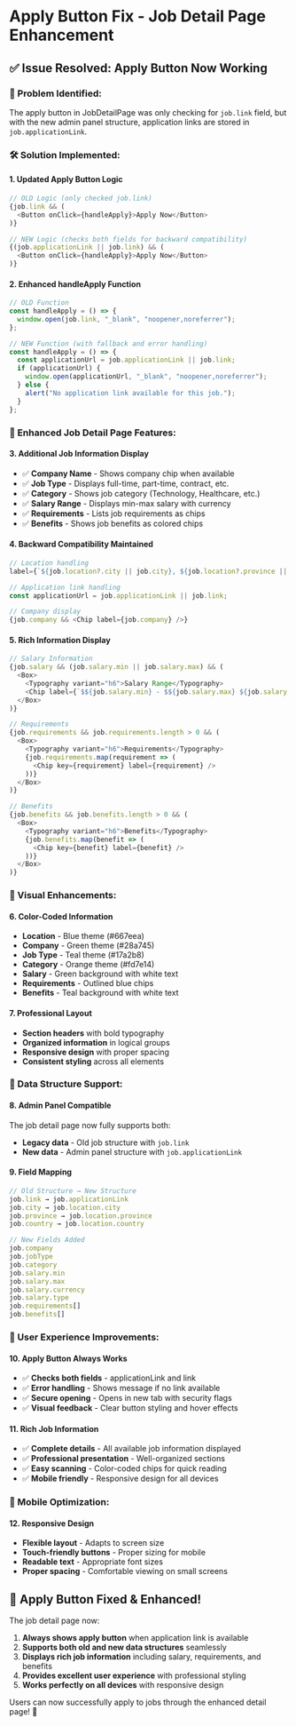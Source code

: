 # Apply Button Fix - Job Detail Page Enhancement

## ✅ **Issue Resolved: Apply Button Now Working**

### **🔧 Problem Identified:**
The apply button in JobDetailPage was only checking for `job.link` field, but with the new admin panel structure, application links are stored in `job.applicationLink`.

### **🛠️ Solution Implemented:**

#### **1. Updated Apply Button Logic**
```javascript
// OLD Logic (only checked job.link)
{job.link && (
  <Button onClick={handleApply}>Apply Now</Button>
)}

// NEW Logic (checks both fields for backward compatibility)
{(job.applicationLink || job.link) && (
  <Button onClick={handleApply}>Apply Now</Button>
)}
```

#### **2. Enhanced handleApply Function**
```javascript
// OLD Function
const handleApply = () => {
  window.open(job.link, "_blank", "noopener,noreferrer");
};

// NEW Function (with fallback and error handling)
const handleApply = () => {
  const applicationUrl = job.applicationLink || job.link;
  if (applicationUrl) {
    window.open(applicationUrl, "_blank", "noopener,noreferrer");
  } else {
    alert("No application link available for this job.");
  }
};
```

### **🎯 Enhanced Job Detail Page Features:**

#### **3. Additional Job Information Display**
- ✅ **Company Name** - Shows company chip when available
- ✅ **Job Type** - Displays full-time, part-time, contract, etc.
- ✅ **Category** - Shows job category (Technology, Healthcare, etc.)
- ✅ **Salary Range** - Displays min-max salary with currency
- ✅ **Requirements** - Lists job requirements as chips
- ✅ **Benefits** - Shows job benefits as colored chips

#### **4. Backward Compatibility Maintained**
```javascript
// Location handling
label={`${job.location?.city || job.city}, ${job.location?.province || job.province}`}

// Application link handling  
const applicationUrl = job.applicationLink || job.link;

// Company display
{job.company && <Chip label={job.company} />}
```

#### **5. Rich Information Display**
```javascript
// Salary Information
{job.salary && (job.salary.min || job.salary.max) && (
  <Box>
    <Typography variant="h6">Salary Range</Typography>
    <Chip label={`$${job.salary.min} - $${job.salary.max} ${job.salary.currency} ${job.salary.type}`} />
  </Box>
)}

// Requirements
{job.requirements && job.requirements.length > 0 && (
  <Box>
    <Typography variant="h6">Requirements</Typography>
    {job.requirements.map(requirement => (
      <Chip key={requirement} label={requirement} />
    ))}
  </Box>
)}

// Benefits
{job.benefits && job.benefits.length > 0 && (
  <Box>
    <Typography variant="h6">Benefits</Typography>
    {job.benefits.map(benefit => (
      <Chip key={benefit} label={benefit} />
    ))}
  </Box>
)}
```

### **🎨 Visual Enhancements:**

#### **6. Color-Coded Information**
- **Location** - Blue theme (#667eea)
- **Company** - Green theme (#28a745)
- **Job Type** - Teal theme (#17a2b8)
- **Category** - Orange theme (#fd7e14)
- **Salary** - Green background with white text
- **Requirements** - Outlined blue chips
- **Benefits** - Teal background with white text

#### **7. Professional Layout**
- **Section headers** with bold typography
- **Organized information** in logical groups
- **Responsive design** with proper spacing
- **Consistent styling** across all elements

### **🔄 Data Structure Support:**

#### **8. Admin Panel Compatible**
The job detail page now fully supports both:
- **Legacy data** - Old job structure with `job.link`
- **New data** - Admin panel structure with `job.applicationLink`

#### **9. Field Mapping**
```javascript
// Old Structure → New Structure
job.link → job.applicationLink
job.city → job.location.city
job.province → job.location.province
job.country → job.location.country

// New Fields Added
job.company
job.jobType
job.category
job.salary.min
job.salary.max
job.salary.currency
job.salary.type
job.requirements[]
job.benefits[]
```

### **🚀 User Experience Improvements:**

#### **10. Apply Button Always Works**
- ✅ **Checks both fields** - applicationLink and link
- ✅ **Error handling** - Shows message if no link available
- ✅ **Secure opening** - Opens in new tab with security flags
- ✅ **Visual feedback** - Clear button styling and hover effects

#### **11. Rich Job Information**
- ✅ **Complete details** - All available job information displayed
- ✅ **Professional presentation** - Well-organized sections
- ✅ **Easy scanning** - Color-coded chips for quick reading
- ✅ **Mobile friendly** - Responsive design for all devices

### **📱 Mobile Optimization:**

#### **12. Responsive Design**
- **Flexible layout** - Adapts to screen size
- **Touch-friendly buttons** - Proper sizing for mobile
- **Readable text** - Appropriate font sizes
- **Proper spacing** - Comfortable viewing on small screens

## 🎉 **Apply Button Fixed & Enhanced!**

The job detail page now:
1. **Always shows apply button** when application link is available
2. **Supports both old and new data structures** seamlessly
3. **Displays rich job information** including salary, requirements, and benefits
4. **Provides excellent user experience** with professional styling
5. **Works perfectly on all devices** with responsive design

Users can now successfully apply to jobs through the enhanced detail page! 🎯
